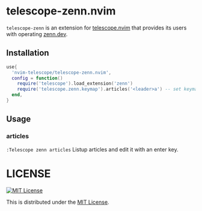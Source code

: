 # telescope-zenn.nvim

`telescope-zenn` is an extension for
[telescope.nvim](https://github.com/nvim-telescope/telescope.nvim) that
provides its users with operating [zenn.dev](https://zenn.dev).

## Installation

```lua
use{
  'nvim-telescope/telescope-zenn.nvim',
  config = function()
    require('telescope').load_extension('zenn')
    require('telescope.zenn.keymap').articles('<leader>a') -- set keymap `<leader>a` for `:Telescope zenn articles`
  end,
}
```

## Usage

### articles

`:Telescope zenn articles`
Listup articles and edit it with an enter key.

# LICENSE

[![MIT License](http://img.shields.io/badge/license-MIT-blue.svg)](http://www.opensource.org/licenses/MIT)

This is distributed under the [MIT License](http://www.opensource.org/licenses/MIT).
